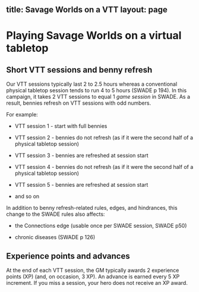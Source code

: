 title: Savage Worlds on a VTT
layout: page
---

# Playing Savage Worlds on a virtual tabletop

## Short VTT sessions and benny refresh

Our VTT sessions typically last 2 to 2.5 hours whereas a conventional physical tabletop session tends to run 4 to 5 hours (SWADE p 194).
In this campaign, it takes 2 VTT sessions to equal 1 *game session* in SWADE. As a result, bennies refresh on VTT sessions with odd numbers.

For example:

-   VTT session 1 - start with full bennies

-   VTT session 2 - bennies do not refresh (as if it were the second half of a physical tabletop session)

-   VTT session 3 - bennies are refreshed at session start

-   VTT session 4 - bennies do not refresh (as if it were the second half of a physical tabletop session)

-   VTT session 5 - bennies are refreshed at session start

-   and so on

In addition to benny refresh-related rules, edges, and hindrances, this change to the SWADE rules also affects:

-   the Connections edge (usable once per SWADE session, SWADE p50)

-   chronic diseases (SWADE p 126)

## Experience points and advances

At the end of each VTT session, the GM typically awards 2 experience points (XP) (and, on occasion, 3 XP). An advance is earned every 5 XP increment. If you miss a session, your hero does not receive an XP award.
